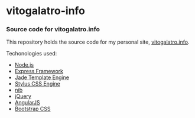 # vitogalatro-info
### Source code for vitogalatro.info

This repository holds the source code for my personal site, [vitogalatro.info](vitogalatro.info).

Techonologies used:

* [Node.js](http://nodejs.org/)
* [Express Framework](http://expressjs.com/)
* [Jade Template Engine](http://jade-lang.com/)
* [Stylus CSS Engine](http://learnboost.github.io/stylus/)
* [nib](http://visionmedia.github.io/nib/)
* [jQuery](http://jquery.com/)
* [AngularJS](https://angularjs.org/)
* [Bootstrap CSS](http://getbootstrap.com/)
